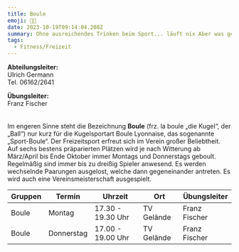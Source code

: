 ```yaml
---
title: Boule
emoji: 🤾🏻
date: 2023-10-19T09:14:04.208Z
summary: Ohne ausreichendes Trinken beim Sport... läuft nix Aber was genau heißt das?
tags:
  - Fitness/Freizeit
---
```

**A﻿bteilungsleiter:**\
U﻿lrich Germann\
T﻿el. 06162/2641

**Ü﻿bungsleiter:**\
F﻿ranz Fischer\
\
\
Im engeren Sinne steht die Bezeichnung **Boule** (frz. la boule „die Kugel“, der „Ball“) nur kurz für die Kugelsportart Boule Lyonnaise, das sogenannte „Sport-Boule“. Der Freizeitsport erfreut sich im Verein großer Beliebtheit. Auf sechs bestens präparierten Plätzen wird je nach Witterung ab März/April bis Ende Oktober immer Montags und Donnerstags geboult. Regelmäßig sind immer bis zu dreißig Spieler anwesend. Es werden wechselnde Paarungen ausgelost, welche dann gegeneinander antreten. Es wird auch eine Vereinsmeisterschaft ausgespielt.

| Gruppen | Termin     | Uhrzeit           | Ort        | Übungsleiter  |
| ------- | ---------- | ----------------- | ---------- | ------------- |
| Boule   | Montag     | 17.30 - 19.30 Uhr | TV Gelände | Franz Fischer |
| Boule   | Donnerstag | 17.00 - 19.00 Uhr | TV Gelände | Franz Fischer |